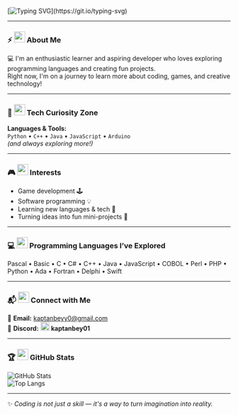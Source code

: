 <!-- Typing animation -->
[![Typing SVG](https://readme-typing-svg.herokuapp.com?size=28&duration=4000&color=6A5ACD&center=true&vCenter=true&width=650&lines=Hi+there%2C+I'm+Kaptanbey0!+👋;Aspiring+Developer+%26+Game+Enthusiast;Always+Learning+New+Things!)](https://git.io/typing-svg)

---

### ⚡ <img src="https://cdn.jsdelivr.net/gh/edent/SuperTinyIcons/images/svg/brain.svg" width="25"/> About Me
💻 I'm an enthusiastic learner and aspiring developer who loves exploring programming languages and creating fun projects.  
Right now, I'm on a journey to learn more about coding, games, and creative technology!

---

### 🧩 <img src="https://cdn.jsdelivr.net/gh/devicons/devicon/icons/tools/tools-original.svg" width="25"/> Tech Curiosity Zone
**Languages & Tools:**  
`Python` • `C++` • `Java` • `JavaScript` • `Arduino`  
*(and always exploring more!)*  

---

### 🎮 <img src="https://cdn.jsdelivr.net/gh/edent/SuperTinyIcons/images/svg/controller.svg" width="25"/> Interests
- Game development 🕹️  
- Software programming 💡  
- Learning new languages & tech 🧩  
- Turning ideas into fun mini-projects 🚀  

---

### 💻 <img src="https://cdn.jsdelivr.net/gh/devicons/devicon/icons/python/python-original.svg" width="25"/> Programming Languages I’ve Explored
Pascal • Basic • C • C# • C++ • Java • JavaScript • COBOL • Perl • PHP • Python • Ada • Fortran • Delphi • Swift

---

### 📬 <img src="https://cdn.jsdelivr.net/gh/edent/SuperTinyIcons/images/svg/gmail.svg" width="25"/> Connect with Me
📧 **Email:** [kaptanbeyy0@gmail.com](mailto:kaptanbeyy0@gmail.com)  
💬 **Discord:** <img src="https://cdn.jsdelivr.net/gh/edent/SuperTinyIcons/images/svg/discord.svg" width="20"/> **kaptanbey01**

---

### 🏆 <img src="https://cdn.jsdelivr.net/gh/edent/SuperTinyIcons/images/svg/github.svg" width="25"/> GitHub Stats
![GitHub Stats](https://github-readme-stats.vercel.app/api?username=kaptanbey0&show_icons=true&theme=tokyonight)  
![Top Langs](https://github-readme-stats.vercel.app/api/top-langs/?username=kaptanbey0&layout=compact&theme=tokyonight)

---

✨ *Coding is not just a skill — it's a way to turn imagination into reality.*
